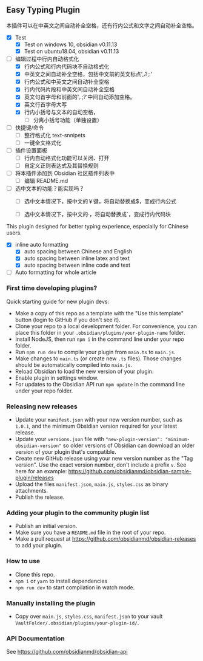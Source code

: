 ## Easy Typing Plugin
本插件可以在中英文之间自动补全空格，还有行内公式和文字之间自动补全空格。

- [x] Test
    - [x] Test on windows 10, obsidian v0.11.13
    - [x] Test on ubuntu18.04, obsidian v0.11.13
- [ ] 编辑过程中行内自动格式化
    - [x] 行内公式和行内代码块不自动格式化
	- [x] 中英文之间自动补全空格，包括中文前的英文标点',.?;:'
	- [x] 行内公式和中英文之间自动补全空格
	- [x] 行内代码片段和中英文间自动补全空格
	- [x] 英文句首字母和前面的',.;?'中间自动添加空格。
    - [x] 英文行首字母大写
	- [x] 行内小括号与文本的自动空格，
      	- [ ] 分离小括号功能（单独设置）
- [ ] 快捷键/命令
	- [ ]  整行格式化 text-snnipets
    - [ ]  一键全文格式化
- [ ] 插件设置面板
    - [ ] 行内自动格式化功能可以关闭、打开
	- [ ] 自定义正则表达式及其替换规则
- [ ] 将本插件添加到 Obsidian 社区插件列表中
    - [ ] 编辑 README.md
- [ ] 选中文本的功能？能实现吗？
	- [ ] 选中文本情况下，按中文的￥键，将自动替换成$，变成行内公式
	- [ ] 选中文本情况下，按中文的·，将自动替换成`，变成行内代码块


This plugin designed for better typing experience, especially for Chinese users.
- [x] inline auto formatting
  - [x] auto spacing between Chinese and English
  - [x] auto spacing between inline latex and text
  - [x] auto spacing between inline code and text
- [ ] Auto formatting for whole article 
### First time developing plugins?

Quick starting guide for new plugin devs:

- Make a copy of this repo as a template with the "Use this template" button (login to GitHub if you don't see it).
- Clone your repo to a local development folder. For convenience, you can place this folder in your `.obsidian/plugins/your-plugin-name` folder.
- Install NodeJS, then run `npm i` in the command line under your repo folder.
- Run `npm run dev` to compile your plugin from `main.ts` to `main.js`.
- Make changes to `main.ts` (or create new `.ts` files). Those changes should be automatically compiled into `main.js`.
- Reload Obsidian to load the new version of your plugin.
- Enable plugin in settings window.
- For updates to the Obsidian API run `npm update` in the command line under your repo folder.

### Releasing new releases

- Update your `manifest.json` with your new version number, such as `1.0.1`, and the minimum Obsidian version required for your latest release.
- Update your `versions.json` file with `"new-plugin-version": "minimum-obsidian-version"` so older versions of Obsidian can download an older version of your plugin that's compatible.
- Create new GitHub release using your new version number as the "Tag version". Use the exact version number, don't include a prefix `v`. See here for an example: https://github.com/obsidianmd/obsidian-sample-plugin/releases
- Upload the files `manifest.json`, `main.js`, `styles.css` as binary attachments.
- Publish the release.

### Adding your plugin to the community plugin list

- Publish an initial version.
- Make sure you have a `README.md` file in the root of your repo.
- Make a pull request at https://github.com/obsidianmd/obsidian-releases to add your plugin.

### How to use

- Clone this repo.
- `npm i` or `yarn` to install dependencies
- `npm run dev` to start compilation in watch mode.

### Manually installing the plugin

- Copy over `main.js`, `styles.css`, `manifest.json` to your vault `VaultFolder/.obsidian/plugins/your-plugin-id/`.

### API Documentation

See https://github.com/obsidianmd/obsidian-api
